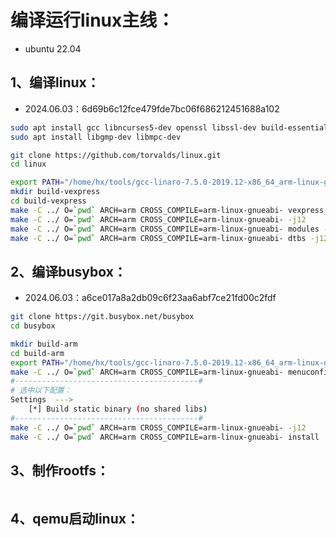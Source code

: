 # 编译运行linux主线：

- ubuntu 22.04

## 1、编译linux：

- 2024.06.03：6d69b6c12fce479fde7bc06f686212451688a102

```bash
sudo apt install gcc libncurses5-dev openssl libssl-dev build-essential pkg-config libc6-dev bison flex libelf-dev
sudo apt install libgmp-dev libmpc-dev

git clone https://github.com/torvalds/linux.git
cd linux

export PATH="/home/hx/tools/gcc-linaro-7.5.0-2019.12-x86_64_arm-linux-gnueabi/bin:$PATH"
mkdir build-vexpress
cd build-vexpress
make -C ../ O=`pwd` ARCH=arm CROSS_COMPILE=arm-linux-gnueabi- vexpress_defconfig
make -C ../ O=`pwd` ARCH=arm CROSS_COMPILE=arm-linux-gnueabi- -j12
make -C ../ O=`pwd` ARCH=arm CROSS_COMPILE=arm-linux-gnueabi- modules -j12
make -C ../ O=`pwd` ARCH=arm CROSS_COMPILE=arm-linux-gnueabi- dtbs -j12
```

## 2、编译busybox：

- 2024.06.03：a6ce017a8a2db09c6f23aa6abf7ce21fd00c2fdf

```bash
git clone https://git.busybox.net/busybox
cd busybox

mkdir build-arm
cd build-arm
export PATH="/home/hx/tools/gcc-linaro-7.5.0-2019.12-x86_64_arm-linux-gnueabi/bin:$PATH"
make -C ../ O=`pwd` ARCH=arm CROSS_COMPILE=arm-linux-gnueabi- menuconfig
#-----------------------------------------#
# 选中以下配置：
Settings  --->
    [*] Build static binary (no shared libs)
#-----------------------------------------#
make -C ../ O=`pwd` ARCH=arm CROSS_COMPILE=arm-linux-gnueabi- -j12
make -C ../ O=`pwd` ARCH=arm CROSS_COMPILE=arm-linux-gnueabi- install
```

## 3、制作rootfs：

```bash
```

## 4、qemu启动linux：

```bash
```

